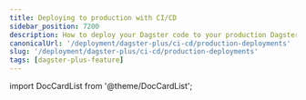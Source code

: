 ```yaml
---
title: Deploying to production with CI/CD
sidebar_position: 7200
description: How to deploy your Dagster code to your production Dagster deployment with CI/CD
canonicalUrl: '/deployment/dagster-plus/ci-cd/production-deployments'
slug: '/deployment/dagster-plus/ci-cd/production-deployments'
tags: [dagster-plus-feature]
---
```


import DocCardList from '@theme/DocCardList';

<DocCardList />
